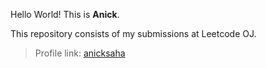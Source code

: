 
Hello World!
This is **Anick**.

This repository consists of my submissions at Leetcode OJ.

> Profile link: [anicksaha](https://leetcode.com/anicksaha/)
